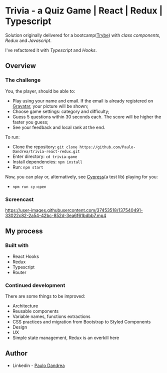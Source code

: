 # Trivia - a Quiz Game | React | Redux | Typescript


Solution originally delivered for a bootcamp([Trybe](https://labsnews.com/en/news/business/trybe-the-school-for-devs-raises-27-million-to-expand-training-portfolio/)) with *class components*, *Redux* and *Javascript*. 

I've refactored it with *Typescript* and *Hooks*.


## Overview


### The challenge

You, the player, should be able to:

- Play using your name and email. If the email is already registered on [Gravatar](https://en.gravatar.com/), your picture will be shown;
- Choose game settings: category and difficulty;
- Guess 5 questions within 30 seconds each. The score will be higher the faster you guess;
- See your feedback and local rank at the end.

To run:

- Clone the repository: `git clone https://github.com/Paulo-Dandrea/trivia-react-redux.git`
- Enter directory: `cd trivia-game`
- Install dependencies: `npm install`
- Run: `npm start`

Now, you can play or, alternatively, see [Cypress](https://www.cypress.io/)(a test lib) playing for you:

- `npm run cy:open`

### Screencast

https://user-images.githubusercontent.com/37453518/137540491-33022c82-2a54-42bc-852d-3ea6f61bdbb7.mp4



## My process

### Built with

- React Hooks
- Redux
- Typescript
- Router
### Continued development

There are some things to be improved:

- Architecture
- Reusable components
- Variable names, functions extractions
- CSS practices and migration from Bootstrap to Styled Components
- Design
- UX
- Simple state management, Redux is an overkill here

## Author

- Linkedin - [Paulo Dandrea](https://www.linkedin.com/in/paulo-dandrea/)

